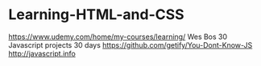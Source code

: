 # Learning-HTML-and-CSS

https://www.udemy.com/home/my-courses/learning/
Wes Bos 30 Javascript projects 30 days
https://github.com/getify/You-Dont-Know-JS
http://javascript.info
